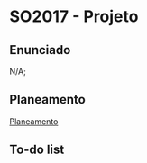 # SO2017 - Projeto

## Enunciado
N/A;

## Planeamento 
[Planeamento](https://moodle.ciencias.ulisboa.pt/pluginfile.php/22621/mod_resource/content/3/planoSO17.18.pdf)

## To-do list
